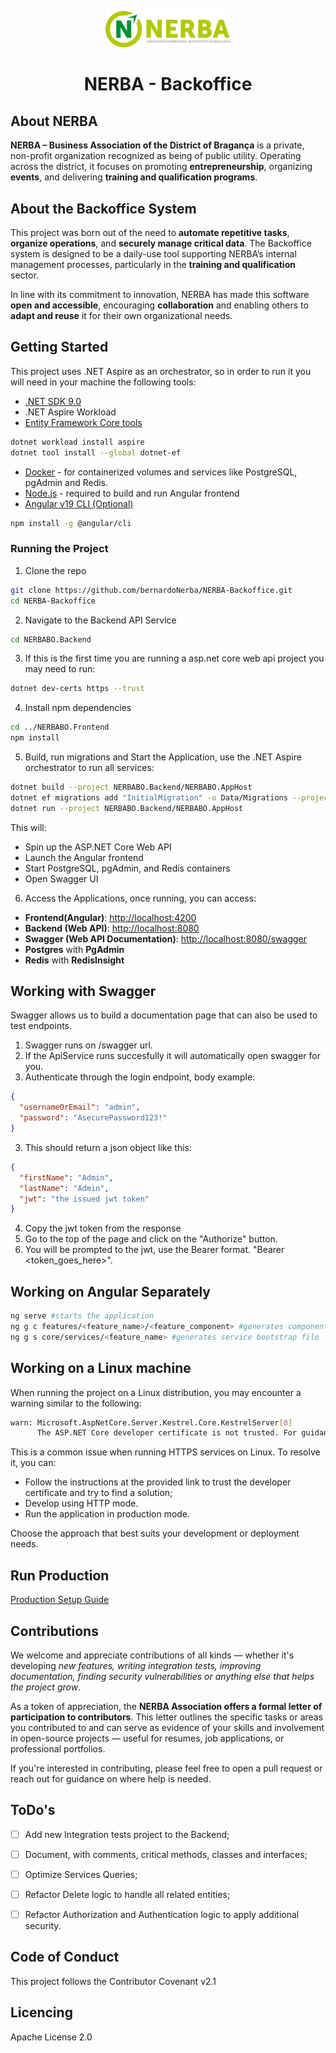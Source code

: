 <p align="center">
  <img src="NERBABO.Frontend/public/images/logo_g.png" alt="NERBA Logo" width="200"/>
</p>
<h1 align="center">NERBA - Backoffice</h1>

## About NERBA

**NERBA – Business Association of the District of Bragança** is a private, non-profit organization recognized as being of public utility. Operating across the district, it focuses on promoting **entrepreneurship**, organizing **events**, and delivering **training and qualification programs**.

## About the Backoffice System

This project was born out of the need to **automate repetitive tasks**, **organize operations**, and **securely manage critical data**. The Backoffice system is designed to be a daily-use tool supporting NERBA’s internal management processes, particularly in the **training and qualification** sector.

In line with its commitment to innovation, NERBA has made this software **open and accessible**, encouraging **collaboration** and enabling others to **adapt and reuse** it for their own organizational needs.

## Getting Started

This project uses .NET Aspire as an orchestrator, so in order to run it you will need in your machine the following tools:

- [.NET SDK 9.0](https://dotnet.microsoft.com/pt-br/download)
- .NET Aspire Workload
- [Entity Framework Core tools](https://learn.microsoft.com/en-us/ef/core/cli/dotnet)

```bash
dotnet workload install aspire
dotnet tool install --global dotnet-ef
```

- [Docker](https://www.docker.com/products/docker-desktop/) - for containerized volumes and services like PostgreSQL, pgAdmin and Redis.
- [Node.js](https://nodejs.org/) - required to build and run Angular frontend
- [Angular v19 CLI (Optional)](https://angular.dev/tools/cli)

```bash
npm install -g @angular/cli
```

### Running the Project

1. Clone the repo

```bash
git clone https://github.com/bernardoNerba/NERBA-Backoffice.git
cd NERBA-Backoffice
```

2. Navigate to the Backend API Service

```bash
cd NERBABO.Backend
```

3. If this is the first time you are running a asp.net core web api project you may need to run:

```bash
dotnet dev-certs https --trust
```

4. Install npm dependencies

```bash
cd ../NERBABO.Frontend
npm install
```

5. Build, run migrations and Start the Application, use the .NET Aspire orchestrator to run all services:

```bash
dotnet build --project NERBABO.Backend/NERBABO.AppHost
dotnet ef migrations add "InitialMigration" -o Data/Migrations --project NERBABO.Backend/NERBABO.ApiService
dotnet run --project NERBABO.Backend/NERBABO.AppHost
```

This will:

- Spin up the ASP.NET Core Web API
- Launch the Angular frontend
- Start PostgreSQL, pgAdmin, and Redis containers
- Open Swagger UI

6. Access the Applications, once running, you can access:

- **Frontend(Angular)**: [http://localhost:4200](http://localhost:4200)
- **Backend (Web API)**: [http://localhost:8080](http://localhost:8080)
- **Swagger (Web API Documentation)**: [http://localhost:8080/swagger](http://localhost:8080/swagger/index.html)
- **Postgres** with **PgAdmin**
- **Redis** with **RedisInsight**

## Working with Swagger

Swagger allows us to build a documentation page that can also be used to test endpoints.

1. Swagger runs on /swagger url.
2. If the ApiService runs succesfully it will automatically open swagger for you.
3. Authenticate through the login endpoint, body example:

```json
{
  "usernameOrEmail": "admin",
  "password": "AsecurePassword123!"
}
```

3. This should return a json object like this:

```json
{
  "firstName": "Admin",
  "lastName": "Admin",
  "jwt": "the issued jwt token"
}
```

4. Copy the jwt token from the response
5. Go to the top of the page and click on the "Authorize" button.
6. You will be prompted to the jwt, use the Bearer format. "Bearer <token_goes_here>".

## Working on Angular Separately

```bash
ng serve #starts the application
ng g c features/<feature_name>/<feature_component> #generates component
ng g s core/services/<feature_name> #generates service bootstrap file
```

## Working on a Linux machine

When running the project on a Linux distribution, you may encounter a warning similar to the following:

```bash
warn: Microsoft.AspNetCore.Server.Kestrel.Core.KestrelServer[8]
      The ASP.NET Core developer certificate is not trusted. For guidance on trusting the ASP.NET Core developer certificate, see https://aka.ms/aspnet/https-trust-dev-cert
```

This is a common issue when running HTTPS services on Linux. To resolve it, you can:

- Follow the instructions at the provided link to trust the developer certificate and try to find a solution;
- Develop using HTTP mode.
- Run the application in production mode.

Choose the approach that best suits your development or deployment needs.

## Run Production

[Production Setup Guide](PROD.md)

## Contributions

We welcome and appreciate contributions of all kinds — whether it's developing _new features, writing integration tests, improving documentation, finding security vulnerabilities or anything else that helps the project grow_.

As a token of appreciation, the **NERBA Association offers a formal letter of participation to contributors**. This letter outlines the specific tasks or areas you contributed to and can serve as evidence of your skills and involvement in open-source projects — useful for resumes, job applications, or professional portfolios.

If you're interested in contributing, please feel free to open a pull request or reach out for guidance on where help is needed.

## ToDo's

- [ ] Add new Integration tests project to the Backend;
- [ ] Document, with comments, critical methods, classes and interfaces;
- [ ] Optimize Services Queries;
- [ ] Refactor Delete logic to handle all related entities;
- [ ] Refactor Authorization and Authentication logic to apply additional security.


## Code of Conduct

This project follows the Contributor Covenant v2.1

## Licencing

Apache License 2.0
